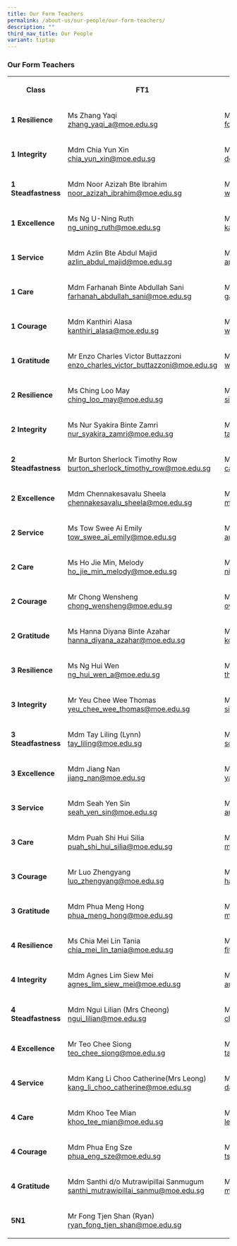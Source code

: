 ```yaml
---
title: Our Form Teachers
permalink: /about-us/our-people/our-form-teachers/
description: ""
third_nav_title: Our People
variant: tiptap
---
```

<h3>Our Form Teachers</h3>
<table style="minWidth: 75px">
<colgroup>
<col>
<col>
<col>
</colgroup>
<tbody>
<tr>
<th rowspan="1" colspan="1">
<p>Class</p>
</th>
<th rowspan="1" colspan="1">
<p>FT1</p>
</th>
<th rowspan="1" colspan="1">
<p>FT2</p>
</th>
</tr>
<tr>
<td rowspan="1" colspan="1">
<p><strong>1 Resilience</strong>
</p>
</td>
<td rowspan="1" colspan="1">
<p>Ms Zhang Yaqi
<br><a href="mailto: zhang_yaqi_a@moe.edu.sg" rel="noopener noreferrer nofollow" target="_blank">zhang_yaqi_a@moe.edu.sg</a>
</p>
</td>
<td rowspan="1" colspan="1">
<p>Mdm Foo Hui Cheng Candee
<br><a href="mailto: foo_hui_cheng_candee@moe.edu.sg" rel="noopener noreferrer nofollow" target="_blank">foo_hui_cheng_candee@moe.edu.sg</a>
</p>
</td>
</tr>
<tr>
<td rowspan="1" colspan="1">
<p><strong>1 Integrity</strong>
</p>
</td>
<td rowspan="1" colspan="1">
<p>Mdm Chia Yun Xin
<br><a href="mailto: chia_yun_xin@moe.edu.sg" rel="noopener noreferrer nofollow" target="_blank">chia_yun_xin@moe.edu.sg</a>
</p>
</td>
<td rowspan="1" colspan="1">
<p>Mdm Kasturi d/o Manoselvam (Mrs Vishwa)
<br><a href="mailto: do_manoselvam_kasturi@moe.edu.sg" rel="noopener noreferrer nofollow" target="_blank">do_manoselvam_kasturi@moe.edu.sg</a>
</p>
</td>
</tr>
<tr>
<td rowspan="1" colspan="1">
<p><strong>1 Steadfastness</strong>
</p>
</td>
<td rowspan="1" colspan="1">
<p>Mdm Noor Azizah Bte Ibrahim
<br><a href="mailto: noor_azizah_ibrahim@moe.edu.sg" rel="noopener noreferrer nofollow" target="_blank">noor_azizah_ibrahim@moe.edu.sg</a>
</p>
</td>
<td rowspan="1" colspan="1">
<p>Ms Woon Sher Lin Sheralyn
<br><a href="mailto: woon_sher_lin_sheralyn@moe.edu.sg" rel="noopener noreferrer nofollow" target="_blank">woon_sher_lin_sheralyn@moe.edu.sg</a>
</p>
</td>
</tr>
<tr>
<td rowspan="1" colspan="1">
<p><strong>1 Excellence</strong>
</p>
</td>
<td rowspan="1" colspan="1">
<p>Ms Ng U-Ning Ruth
<br><a href="mailto: ng_uning_ruth@moe.edu.sg" rel="noopener noreferrer nofollow" target="_blank">ng_uning_ruth@moe.edu.sg</a>
</p>
</td>
<td rowspan="1" colspan="1">
<p>Mr Kang Yong Heng
<br><a href="mailto: kang_yong_heng@moe.edu.sg" rel="noopener noreferrer nofollow" target="_blank">kang_yong_heng@moe.edu.sg</a>
</p>
</td>
</tr>
<tr>
<td rowspan="1" colspan="1">
<p><strong>1 Service</strong>
</p>
</td>
<td rowspan="1" colspan="1">
<p>Mdm Azlin Bte Abdul Majid
<br><a href="mailto: azlin_abdul_majid@moe.edu.sg" rel="noopener noreferrer nofollow" target="_blank">azlin_abdul_majid@moe.edu.sg</a>
</p>
</td>
<td rowspan="1" colspan="1">
<p>Mdm Chow Pei Yan
<br><a href="mailto: amelia_y_dizon@moe.edu.sg" rel="noopener noreferrer nofollow" target="_blank">amelia_y_dizon@moe.edu.sg</a>
</p>
</td>
</tr>
<tr>
<td rowspan="1" colspan="1">
<p><strong>1 Care</strong>
</p>
</td>
<td rowspan="1" colspan="1">
<p>Mdm Farhanah Binte Abdullah Sani
<br><a href="mailto: farhanah_abdullah_sani@moe.edu.sg" rel="noopener noreferrer nofollow" target="_blank">farhanah_abdullah_sani@moe.edu.sg</a>
</p>
</td>
<td rowspan="1" colspan="1">
<p>Mr Ng Qi Qin, Gary
<br><a href="mailto: gary_ng_qi_qin@moe.edu.sg" rel="noopener noreferrer nofollow" target="_blank">gary_ng_qi_qin@moe.edu.sg</a>
</p>
</td>
</tr>
<tr>
<td rowspan="1" colspan="1">
<p><strong>1 Courage</strong>
</p>
</td>
<td rowspan="1" colspan="1">
<p>Mdm Kanthiri Alasa
<br><a href="mailto: kanthiri_alasa@moe.edu.sg" rel="noopener noreferrer nofollow" target="_blank">kanthiri_alasa@moe.edu.sg</a>
</p>
</td>
<td rowspan="1" colspan="1">
<p>Ms Wang Xuejuan
<br><a href="mailto: wang_xuejuan@moe.edu.sg" rel="noopener noreferrer nofollow" target="_blank">wang_xuejuan@moe.edu.sg</a>
</p>
</td>
</tr>
<tr>
<td rowspan="1" colspan="1">
<p><strong>1 Gratitude</strong>
</p>
</td>
<td rowspan="1" colspan="1">
<p>Mr Enzo Charles Victor Buttazzoni
<br><a href="mailto: enzo_charles_victor_buttazzoni@moe.edu.sg" rel="noopener noreferrer nofollow" target="_blank">enzo_charles_victor_buttazzoni@moe.edu.sg</a>
</p>
</td>
<td rowspan="1" colspan="1">
<p>Ms Tan Wiphaporn
<br><a href="mailto: wiphaporn_tan@moe.edu.sg" rel="noopener noreferrer nofollow" target="_blank">wiphaporn_tan@moe.edu.sg</a>
</p>
</td>
</tr>
<tr>
<td rowspan="1" colspan="1">
<p><strong>2 Resilience</strong>
</p>
</td>
<td rowspan="1" colspan="1">
<p>Ms Ching Loo May
<br><a href="mailto: ching_loo_may@moe.edu.sg" rel="noopener noreferrer nofollow" target="_blank">ching_loo_may@moe.edu.sg</a>
</p>
</td>
<td rowspan="1" colspan="1">
<p>Mdm Siti Fatima Binte Azmi
<br><a href="mailto: siti_fatima_bte_azmi@moe.edu.sg" rel="noopener noreferrer nofollow" target="_blank">siti_fatima_bte_azmi@moe.edu.sg</a>
</p>
</td>
</tr>
<tr>
<td rowspan="1" colspan="1">
<p><strong>2 Integrity</strong>
</p>
</td>
<td rowspan="1" colspan="1">
<p>Ms Nur Syakira Binte Zamri
<br><a href="mailto: nur_syakira_zamri@moe.edu.sg" rel="noopener noreferrer nofollow" target="_blank">nur_syakira_zamri@moe.edu.sg</a>
</p>
</td>
<td rowspan="1" colspan="1">
<p>Mr Tan Boon Seng
<br><a href="mailto: tan_boon_seng_a@moe.edu.sg" rel="noopener noreferrer nofollow" target="_blank">tan_boon_seng_a@moe.edu.sg</a>
</p>
</td>
</tr>
<tr>
<td rowspan="1" colspan="1">
<p><strong>2 Steadfastness</strong>
</p>
</td>
<td rowspan="1" colspan="1">
<p>Mr Burton Sherlock Timothy Row
<br><a href="mailto: burton_sherlock_timothy_row@moe.edu.sg" rel="noopener noreferrer nofollow" target="_blank">burton_sherlock_timothy_row@moe.edu.sg</a>
</p>
</td>
<td rowspan="1" colspan="1">
<p>Ms Carita Chew Meng
<br><a href="mailto: carita_chew_meng@moe.edu.sg" rel="noopener noreferrer nofollow" target="_blank">carita_chew_meng@moe.edu.sg</a>
</p>
</td>
</tr>
<tr>
<td rowspan="1" colspan="1">
<p><strong>2 Excellence</strong>
</p>
</td>
<td rowspan="1" colspan="1">
<p>Mdm Chennakesavalu Sheela
<br><a href="mailto: chennakesavalu_sheela@moe.edu.sg" rel="noopener noreferrer nofollow" target="_blank">chennakesavalu_sheela@moe.edu.sg</a>
</p>
</td>
<td rowspan="1" colspan="1">
<p>Mr Mohamed Imran Bin Ishak
<br><a href="mailto: mohamed_imran_ishak@moe.edu.sg" rel="noopener noreferrer nofollow" target="_blank">mohamed_imran_ishak@moe.edu.sg</a>
</p>
</td>
</tr>
<tr>
<td rowspan="1" colspan="1">
<p><strong>2 Service</strong>
</p>
</td>
<td rowspan="1" colspan="1">
<p>Ms Tow Swee Ai Emily
<br><a href="mailto: tow_swee_ai_emily@moe.edu.sg" rel="noopener noreferrer nofollow" target="_blank">tow_swee_ai_emily@moe.edu.sg</a>
</p>
</td>
<td rowspan="1" colspan="1">
<p>Mdm Amelia Y Dizon
<br><a href="mailto: amelia_y_dizon@moe.edu.sg" rel="noopener noreferrer nofollow" target="_blank">amelia_y_dizon@moe.edu.sg</a>
</p>
</td>
</tr>
<tr>
<td rowspan="1" colspan="1">
<p><strong>2 Care</strong>
</p>
</td>
<td rowspan="1" colspan="1">
<p>Ms Ho Jie Min, Melody
<br><a href="mailto: ho_jie_min_melody@moe.edu.sg" rel="noopener noreferrer nofollow" target="_blank">ho_jie_min_melody@moe.edu.sg</a>
</p>
</td>
<td rowspan="1" colspan="1">
<p>Mdm Nirmala d/o K Periyiah(Mrs Ganesan)
<br><a href="mailto: nirmala_k_periyiah@moe.edu.sg" rel="noopener noreferrer nofollow" target="_blank">nirmala_k_periyiah@moe.edu.sg</a>
</p>
</td>
</tr>
<tr>
<td rowspan="1" colspan="1">
<p><strong>2 Courage</strong>
</p>
</td>
<td rowspan="1" colspan="1">
<p>Mr Chong Wensheng
<br><a href="mailto: chong_wensheng@moe.edu.sg" rel="noopener noreferrer nofollow" target="_blank">chong_wensheng@moe.edu.sg</a>
</p>
</td>
<td rowspan="1" colspan="1">
<p>Ms Ow Hui Mei Wendy
<br><a href="mailto: ow_hui_mei_wendy@moe.edu.sg" rel="noopener noreferrer nofollow" target="_blank">ow_hui_mei_wendy@moe.edu.sg</a>
</p>
</td>
</tr>
<tr>
<td rowspan="1" colspan="1">
<p><strong>2 Gratitude</strong>
</p>
</td>
<td rowspan="1" colspan="1">
<p>Ms Hanna Diyana Binte Azahar
<br><a href="mailto: hanna_diyana_azahar@moe.edu.sg" rel="noopener noreferrer nofollow" target="_blank">hanna_diyana_azahar@moe.edu.sg</a>
</p>
</td>
<td rowspan="1" colspan="1">
<p>Mdm Koh Pei Pei Jennifer
<br><a href="mailto: koh_pei_pei_jennifer@moe.edu.sg" rel="noopener noreferrer nofollow" target="_blank">koh_pei_pei_jennifer@moe.edu.sg</a>
</p>
</td>
</tr>
<tr>
<td rowspan="1" colspan="1">
<p><strong>3 Resilience</strong>
</p>
</td>
<td rowspan="1" colspan="1">
<p>Ms Ng Hui Wen
<br><a href="mailto: ng_hui_wen_a@moe.edu.sg" rel="noopener noreferrer nofollow" target="_blank">ng_hui_wen_a@moe.edu.sg</a>
</p>
</td>
<td rowspan="1" colspan="1">
<p>Mdm Theresa Ong Hwee Fang
<br><a href="mailto: theresa_ong_hwee_fang@moe.edu.sg" rel="noopener noreferrer nofollow" target="_blank">theresa_ong_hwee_fang@moe.edu.sg</a>
</p>
</td>
</tr>
<tr>
<td rowspan="1" colspan="1">
<p><strong>3 Integrity</strong>
</p>
</td>
<td rowspan="1" colspan="1">
<p>Mr Yeu Chee Wee Thomas
<br><a href="mailto: yeu_chee_wee_thomas@moe.edu.sg" rel="noopener noreferrer nofollow" target="_blank">yeu_chee_wee_thomas@moe.edu.sg</a>
</p>
</td>
<td rowspan="1" colspan="1">
<p>Ms Siti Mariah Binte Omar
<br><a href="mailto: siti_mariah_omar@moe.edu.sg" rel="noopener noreferrer nofollow" target="_blank">siti_mariah_omar@moe.edu.sg</a>
</p>
</td>
</tr>
<tr>
<td rowspan="1" colspan="1">
<p><strong>3 Steadfastness</strong>
</p>
</td>
<td rowspan="1" colspan="1">
<p>Mdm Tay Liling (Lynn)
<br><a href="mailto: tay_liling@moe.edu.sg" rel="noopener noreferrer nofollow" target="_blank">tay_liling@moe.edu.sg</a>
</p>
</td>
<td rowspan="1" colspan="1">
<p>Mdm Song Weina
<br><a href="mailto: song_weina@moe.edu.sg" rel="noopener noreferrer nofollow" target="_blank">song_weina@moe.edu.sg</a>
</p>
</td>
</tr>
<tr>
<td rowspan="1" colspan="1">
<p><strong>3 Excellence</strong>
</p>
</td>
<td rowspan="1" colspan="1">
<p>Mdm Jiang Nan
<br><a href="mailto: jiang_nan@moe.edu.sg" rel="noopener noreferrer nofollow" target="_blank">jiang_nan@moe.edu.sg</a>
</p>
</td>
<td rowspan="1" colspan="1">
<p>Mdm Yamuna Rani d/o Rajagopal
<br><a href="mailto: yamuna_rani_rajagopal@moe.edu.sg" rel="noopener noreferrer nofollow" target="_blank">yamuna_rani_rajagopal@moe.edu.sg</a>
</p>
</td>
</tr>
<tr>
<td rowspan="1" colspan="1">
<p><strong>3 Service</strong>
</p>
</td>
<td rowspan="1" colspan="1">
<p>Mdm Seah Yen Sin
<br><a href="mailto: seah_yen_sin@moe.edu.sg" rel="noopener noreferrer nofollow" target="_blank">seah_yen_sin@moe.edu.sg</a>
</p>
</td>
<td rowspan="1" colspan="1">
<p>Ms Ang Xin Ru Ruby
<br><a href="mailto: ang_xin_ru_ruby@moe.edu.sg" rel="noopener noreferrer nofollow" target="_blank">ang_xin_ru_ruby@moe.edu.sg</a>
</p>
</td>
</tr>
<tr>
<td rowspan="1" colspan="1">
<p><strong>3 Care</strong>
</p>
</td>
<td rowspan="1" colspan="1">
<p>Mdm Puah Shi Hui Silia
<br><a href="mailto: puah_shi_hui_silia@moe.edu.sg" rel="noopener noreferrer nofollow" target="_blank">puah_shi_hui_silia@moe.edu.sg</a>
</p>
</td>
<td rowspan="1" colspan="1">
<p>Mr Mohamad Fauzi Bin Mohd Husin
<br><a href="mailto: mohamed_fauzi_husin@moe.edu.sg" rel="noopener noreferrer nofollow" target="_blank">mohamed_fauzi_husin@moe.edu.sg</a>
</p>
</td>
</tr>
<tr>
<td rowspan="1" colspan="1">
<p><strong>3 Courage</strong>
</p>
</td>
<td rowspan="1" colspan="1">
<p>Mr Luo Zhengyang
<br><a href="mailto: luo_zhengyang@moe.edu.sg" rel="noopener noreferrer nofollow" target="_blank">luo_zhengyang@moe.edu.sg</a>
</p>
</td>
<td rowspan="1" colspan="1">
<p>Mdm Hafizhah Jamel
<br><a href="mailto: hafizhah_jamel@moe.edu.sg" rel="noopener noreferrer nofollow" target="_blank">hafizhah_jamel@moe.edu.sg</a>
</p>
</td>
</tr>
<tr>
<td rowspan="1" colspan="1">
<p><strong>3 Gratitude</strong>
</p>
</td>
<td rowspan="1" colspan="1">
<p>Mdm Phua Meng Hong
<br><a href="mailto: phua_meng_hong@moe.edu.sg" rel="noopener noreferrer nofollow" target="_blank">phua_meng_hong@moe.edu.sg</a>
</p>
</td>
<td rowspan="1" colspan="1">
<p>Mr Mohamed Izwan Bin Abdul Manan
<br><a href="mailto: mohamed_izwan_abdul_manan@moe.edu.sg" rel="noopener noreferrer nofollow" target="_blank">mohamed_izwan_abdul_manan@moe.edu.sg</a>
</p>
</td>
</tr>
<tr>
<td rowspan="1" colspan="1">
<p><strong>4 Resilience</strong>
</p>
</td>
<td rowspan="1" colspan="1">
<p>Ms Chia Mei Lin Tania
<br><a href="mailto: chia_mei_lin_tania@moe.edu.sg" rel="noopener noreferrer nofollow" target="_blank">chia_mei_lin_tania@moe.edu.sg</a>
</p>
</td>
<td rowspan="1" colspan="1">
<p>Mdm Fitrah Binte Jamri
<br><a href="mailto: fitrah_jamri@moe.edu.sg" rel="noopener noreferrer nofollow" target="_blank">fitrah_jamri@moe.edu.sg</a>
</p>
</td>
</tr>
<tr>
<td rowspan="1" colspan="1">
<p><strong>4 Integrity</strong>
</p>
</td>
<td rowspan="1" colspan="1">
<p>Mdm Agnes Lim Siew Mei
<br><a href="mailto: agnes_lim_siew_mei@moe.edu.sg" rel="noopener noreferrer nofollow" target="_blank">agnes_lim_siew_mei@moe.edu.sg</a>
</p>
</td>
<td rowspan="1" colspan="1">
<p>Mdm Ang Ping Ying
<br><a href="mailto: ang_ping_ying@moe.edu.sg" rel="noopener noreferrer nofollow" target="_blank">ang_ping_ying@moe.edu.sg</a>
</p>
</td>
</tr>
<tr>
<td rowspan="1" colspan="1">
<p><strong>4 Steadfastness</strong>
</p>
</td>
<td rowspan="1" colspan="1">
<p>Mdm Ngui Lilian (Mrs Cheong)
<br><a href="mailto: ngui_lilian@moe.edu.sg" rel="noopener noreferrer nofollow" target="_blank">ngui_lilian@moe.edu.sg</a>
</p>
</td>
<td rowspan="1" colspan="1">
<p>Mdm Chew Hui Leng Faith
<br><a href="mailto: chew_hui_leng_faith@moe.edu.sg" rel="noopener noreferrer nofollow" target="_blank">chew_hui_leng_faith@moe.edu.sg</a>
</p>
</td>
</tr>
<tr>
<td rowspan="1" colspan="1">
<p><strong>4 Excellence</strong>
</p>
</td>
<td rowspan="1" colspan="1">
<p>Mr Teo Chee Siong
<br><a href="mailto: teo_chee_siong@moe.edu.sg" rel="noopener noreferrer nofollow" target="_blank">teo_chee_siong@moe.edu.sg</a>
</p>
</td>
<td rowspan="1" colspan="1">
<p>Mr Tan Yee Herng (Zest)
<br><a href="mailto: tan_yee_herng_zest@moe.edu.sg" rel="noopener noreferrer nofollow" target="_blank">tan_yee_herng_zest@moe.edu.sg</a>
</p>
</td>
</tr>
<tr>
<td rowspan="1" colspan="1">
<p><strong>4 Service</strong>
</p>
</td>
<td rowspan="1" colspan="1">
<p>Mdm Kang Li Choo Catherine(Mrs Leong)
<br><a href="mailto: kang_li_choo_catherine@moe.edu.sg" rel="noopener noreferrer nofollow" target="_blank">kang_li_choo_catherine@moe.edu.sg</a>
</p>
</td>
<td rowspan="1" colspan="1">
<p>Mr Daniel Chan Chong Weng
<br><a href="mailto: daniel_chan_chong_weng@moe.edu.sg" rel="noopener noreferrer nofollow" target="_blank">daniel_chan_chong_weng@moe.edu.sg</a>
</p>
</td>
</tr>
<tr>
<td rowspan="1" colspan="1">
<p><strong>4 Care</strong>
</p>
</td>
<td rowspan="1" colspan="1">
<p>Mdm Khoo Tee Mian
<br><a href="mailto: khoo_tee_mian@moe.edu.sg" rel="noopener noreferrer nofollow" target="_blank">khoo_tee_mian@moe.edu.sg</a>
</p>
</td>
<td rowspan="1" colspan="1">
<p>Mdm Lee Pei Ting Doris
<br><a href="mailto: lee_pei_ting_doris@moe.edu.sg" rel="noopener noreferrer nofollow" target="_blank">lee_pei_ting_doris@moe.edu.sg</a>
</p>
</td>
</tr>
<tr>
<td rowspan="1" colspan="1">
<p><strong>4 Courage</strong>
</p>
</td>
<td rowspan="1" colspan="1">
<p>Mdm Phua Eng Sze
<br><a href="mailto: phua_eng_sze@moe.edu.sg" rel="noopener noreferrer nofollow" target="_blank">phua_eng_sze@moe.edu.sg</a>
</p>
</td>
<td rowspan="1" colspan="1">
<p>Ms Tsang Wing Han
<br><a href="mailto: tsang_wing_han@moe.edu.sg" rel="noopener noreferrer nofollow" target="_blank">tsang_wing_han@moe.edu.sg</a>
</p>
</td>
</tr>
<tr>
<td rowspan="1" colspan="1">
<p><strong>4 Gratitude</strong>
</p>
</td>
<td rowspan="1" colspan="1">
<p>Mdm Santhi d/o Mutrawipillai Sanmugum
<br><a href="mailto: santhi_mutrawipillai_sanmu@moe.edu.sg" rel="noopener noreferrer nofollow" target="_blank">santhi_mutrawipillai_sanmu@moe.edu.sg</a>
</p>
</td>
<td rowspan="1" colspan="1">
<p>Mr Marcus Lau Shao Yu
<br><a href="mailto: marcus_lau_shao_yu@moe.edu.sg" rel="noopener noreferrer nofollow" target="_blank">marcus_lau_shao_yu@moe.edu.sg</a>
</p>
</td>
</tr>
<tr>
<td rowspan="1" colspan="1">
<p><strong>5N1</strong>
</p>
</td>
<td rowspan="1" colspan="1">
<p>Mr Fong Tjen Shan (Ryan)
<br><a href="mailto: ryan_fong_tjen_shan@moe.edu.sg" rel="noopener noreferrer nofollow" target="_blank">ryan_fong_tjen_shan@moe.edu.sg</a>
</p>
</td>
<td rowspan="1" colspan="1">
<p></p>
</td>
</tr>
</tbody>
</table>
<p></p>